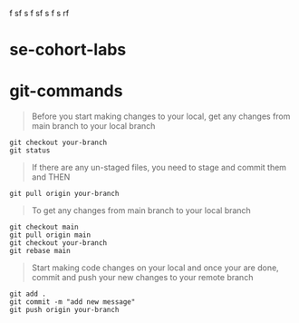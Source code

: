 

f
sf
s
f
sf
s
f
s
rf
# se-cohort-labs

# git-commands

> Before you start making changes to your local, get any changes from main branch to your local branch
```
git checkout your-branch
git status
```
> If there are any un-staged files, you need to stage and commit them and THEN
```
git pull origin your-branch
```
> To get any changes from main branch to your local branch
```
git checkout main
git pull origin main
git checkout your-branch
git rebase main
```

> Start making code changes on your local and once your are done, commit and push your new changes to your remote branch
```
git add .
git commit -m "add new message"
git push origin your-branch
```
